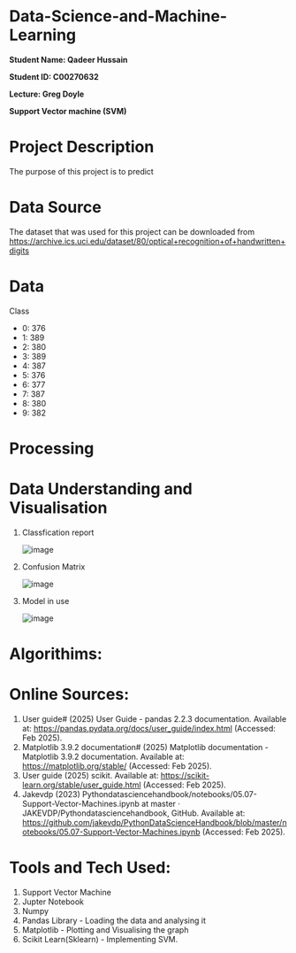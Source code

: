 # Data-Science-and-Machine-Learning

**Student Name: Qadeer Hussain**

**Student ID: C00270632**

**Lecture: Greg Doyle**

**Support Vector machine (SVM)**

# Project Description
The purpose of this project is to predict 

# Data Source
The dataset that was used for this project can be downloaded from https://archive.ics.uci.edu/dataset/80/optical+recognition+of+handwritten+digits

# Data
Class
- 0:  376
- 1:  389
- 2:  380
- 3:  389
- 4:  387
- 5:  376
- 6:  377
- 7:  387
- 8:  380
- 9:  382

# Processing

# Data Understanding and Visualisation
1. Classfication report

   ![image](https://github.com/user-attachments/assets/cdbb2325-abf7-4a08-b304-f50ff03c453e)

2. Confusion Matrix
   
   ![image](https://github.com/user-attachments/assets/5b89f0c1-d7c1-4847-9c9b-bc769401fab3)


3. Model in use
   
   ![image](https://github.com/user-attachments/assets/6eac3519-e8c4-454a-92d4-925afad22ed3)

# Algorithims:


# Online Sources:
1. User guide# (2025) User Guide - pandas 2.2.3 documentation. Available at: https://pandas.pydata.org/docs/user_guide/index.html (Accessed: Feb 2025).
2. Matplotlib 3.9.2 documentation# (2025) Matplotlib documentation - Matplotlib 3.9.2 documentation. Available at: https://matplotlib.org/stable/ (Accessed: Feb 2025).
3. User guide (2025) scikit. Available at: https://scikit-learn.org/stable/user_guide.html (Accessed: Feb 2025).
4. Jakevdp (2023) Pythondatasciencehandbook/notebooks/05.07-Support-Vector-Machines.ipynb at master · JAKEVDP/Pythondatasciencehandbook, GitHub. Available at: https://github.com/jakevdp/PythonDataScienceHandbook/blob/master/notebooks/05.07-Support-Vector-Machines.ipynb (Accessed: Feb 2025).

# Tools and Tech Used: 
1. Support Vector Machine
2. Jupter Notebook
3. Numpy
4. Pandas Library - Loading the data and analysing it
5. Matplotlib - Plotting and Visualising the graph 
6. Scikit Learn(Sklearn) - Implementing SVM.
